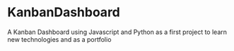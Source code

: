 # KanbanDashboard
A Kanban Dashboard using Javascript and Python as a first project to learn new technologies and as a portfolio
